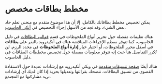 # مخطط بطاقات مخصص
يمكن تخصيص مخطط بطاقاتك بالكامل، إلا أن هذا موضوع متقدم مع منحنى تعلم حاد بعض الشيء،
وقد تجد من الأسهل إجراء التخصيص في [أنكي الحاسوب](../anki-desktop.md).

هناك تعليمات مفصلة حول تحرير أنواع الملحوظات في قسم [قوالب البطاقات](https://www.abdnh.net/anki-manual/templates/intro.html) في دليل الحاسوب،
كما تتوفر معظم الإجراءات المناقشة هناك في أنكيدرويد بالنقر على **بطاقات** في أسفل محرر الملحوظات،
أو اختيار خيار **إدارة أنواع الملحوظات** في محدد الرزم. لن تُكرر التفاصيل هنا حيث إنه تتوفر معلومات مفصلة حول تخصيص
مخططات البطاقات في دليل الحاسوب.

هناك أيضًا [صفحة تنسيقات متقدمة](https://github.com/ankidroid/Anki-Android/wiki/Advanced-formatting)
في ويكي أنكيدرويد مع إرشادات عديدة حول الاستفادة القصوى من تنسيق البطاقات. ننصحك بقرائتها وتعديلها بحرية
إذا كان لديك أي إرشادات تريد مشاركتها مع المجتمع.

